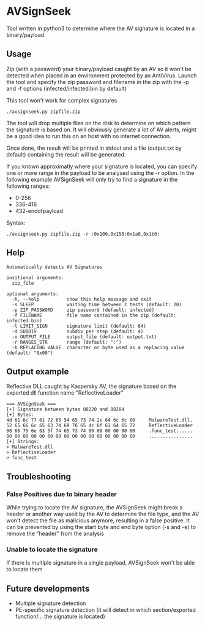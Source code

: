 # AVSignSeek
Tool written in python3 to determine where the AV signature is located in a binary/payload

## Usage 

Zip (with a password) your binary/payload caught by an AV so it won't be detected when placed in an environment protected by an AntiVirus.
Launch the tool and specify the zip password and filename in the zip with the -p and -f options (infected/infected.bin by default)

This tool won't work for complex signatures

```
./avsignseek.py zipfile.zip
```

The tool will drop multiple files on the disk to determine on which pattern the signature is based on. It will obviously generate a lot of AV alerts, might be a good idea to run this on an host with no internet connection.

Once done, the result will be printed in stdout and a file (output.txt by default) containing the result will be generated.

If you known approximatly where your signature is located, you can specify one or more range in the payload to be analysed using the -r option. In the following example AVSignSeek will only try to find a signature in the following ranges:
* 0-256
* 336-416
* 432-endofpayload

Syntax:
```
./avsignseek.py zipfile.zip -r :0x100,0x150:0x1a0,0x1b0:
```

## Help

```
Automatically detects AV Signatures

positional arguments:
  zip_file

optional arguments:
  -h, --help          show this help message and exit
  -s SLEEP            waiting time between 2 tests (default: 20)
  -p ZIP_PASSWORD     zip password (default: infected)
  -f FILENAME         file name contained in the zip (default: infected.bin)
  -l LIMIT_SIGN       signature limit (default: 64)
  -d SUBDIV           subdiv per step (default: 4)
  -o OUTPUT_FILE      output_file (default: output.txt)
  -r RANGES_STR       range (default: ":")
  -b REPLACING_VALUE  character or byte used as a replacing value (default: "0x00")
```

## Output example
Reflective DLL caught by Kaspersky AV, the signature based on the exported dll function name "ReflectiveLoader"

```
=== AVSignSeek ===
[+] Signature between bytes 88220 and 88284
[+] Bytes:
4d 61 6c 77 61 72 65 54 65 73 74 2e 64 6c 6c 00 	MalwareTest.dll.
52 65 66 6c 65 63 74 69 76 65 4c 6f 61 64 65 72 	ReflectiveLoader
00 66 75 6e 63 5f 74 65 73 74 00 00 00 00 00 00 	.func_test......
00 00 00 00 00 00 00 00 00 00 00 00 00 00 00 00 	................
[+] Strings:
> MalwareTest.dll
> ReflectiveLoader
> func_test
```

## Troubleshooting

### False Positives due to binary header

While trying to locate the AV signature, the AVSignSeek might break a header or another way used by the AV to determine the file type, and the AV won't detect the file as malicious anymore, resulting in a false positive.
It can be prevented by using the start byte and end byte option (-s and -e) to remove the "header" from the analysis

### Unable to locate the signature

If there is multiple signature in a single payload, AVSignSeek won't be able to locate them

## Future developments

* Multiple signature detection
* PE-specific signature detection (it will detect in which section/exported function/... the signature is located)
